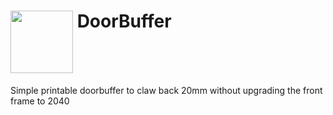 
# <img src="https://raw.githubusercontent.com/StealthChanger/DoorBuffer/blob/main/Media/Stealthchanger_DoorBuffer.png" align="top" height="100" /> DoorBuffer
Simple printable doorbuffer to claw back 20mm without upgrading the front frame to 2040
